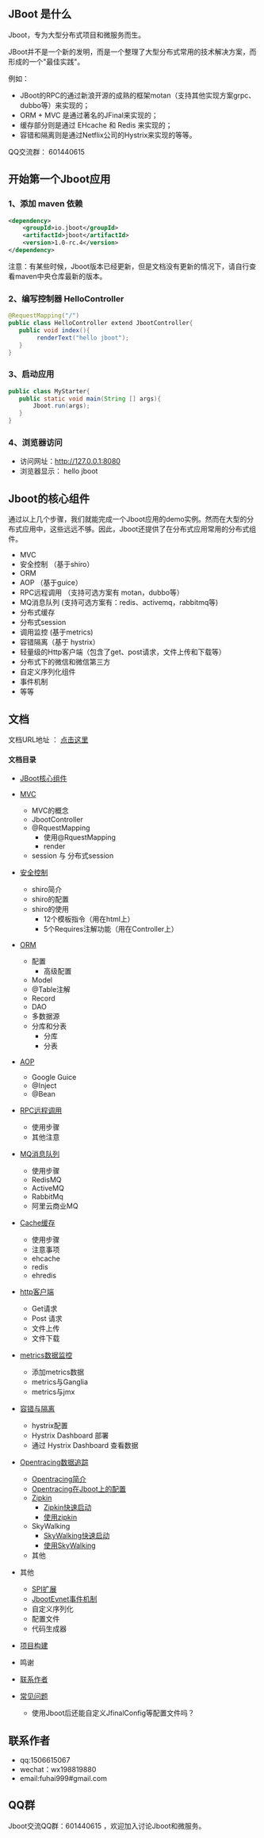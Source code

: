 

## JBoot 是什么

Jboot，专为大型分布式项目和微服务而生。

JBoot并不是一个新的发明，而是一个整理了大型分布式常用的技术解决方案，而形成的一个"最佳实践"。

例如：

* JBoot的RPC的通过新浪开源的成熟的框架motan（支持其他实现方案grpc、dubbo等）来实现的；
* ORM + MVC 是通过著名的JFinal来实现的；
* 缓存部分则是通过 EHcache 和 Redis 来实现的；
* 容错和隔离则是通过Netflix公司的Hystrix来实现的等等。

QQ交流群： 601440615

## 开始第一个Jboot应用
### 1、添加 maven 依赖

```xml
<dependency>
    <groupId>io.jboot</groupId>
    <artifactId>jboot</artifactId>
    <version>1.0-rc.4</version>
</dependency>

```
注意：有某些时候，Jboot版本已经更新，但是文档没有更新的情况下，请自行查看maven中央仓库最新的版本。

### 2、编写控制器 HelloController

```java
@RequestMapping("/")
public class HelloController extend JbootController{
   public void index(){
        renderText("hello jboot");
   }
}
```

### 3、启动应用

```java
public class MyStarter{
   public static void main(String [] args){
       Jboot.run(args);
   }
}
```

### 4、浏览器访问

* 访问网址：http://127.0.0.1:8080
* 浏览器显示： hello jboot

## Jboot的核心组件
通过以上几个步骤，我们就能完成一个Jboot应用的demo实例。然而在大型的分布式应用中，这些远远不够。因此，Jboot还提供了在分布式应用常用的分布式组件。

* MVC
* 安全控制 （基于shiro）
* ORM 
* AOP （基于guice）
* RPC远程调用 （支持可选方案有 motan，dubbo等）
* MQ消息队列 (支持可选方案有：redis、activemq，rabbitmq等)
* 分布式缓存
* 分布式session
* 调用监控 (基于metrics)
* 容错隔离（基于 hystrix）
* 轻量级的Http客户端（包含了get、post请求，文件上传和下载等）
* 分布式下的微信和微信第三方
* 自定义序列化组件
* 事件机制
* 等等

## 文档

文档URL地址 ： [点击这里](./DOC.md)

#### 文档目录

- [JBoot核心组件](./DOC.md#jboot核心组件)
- [MVC](./DOC.md#mvc)
	- MVC的概念
	- JbootController
	- @RquestMapping
		- 使用@RquestMapping
		- render
	- session 与 分布式session
- [安全控制](./DOC.md#安全控制)
	- shiro简介
	- shiro的配置
	- shiro的使用
		- 12个模板指令（用在html上）
		- 5个Requires注解功能（用在Controller上）
- [ORM](./DOC.md#orm)
	- 配置
		- 高级配置
	- Model
	- @Table注解
	- Record
	- DAO
	- 多数据源
	- 分库和分表
		- 分库
		- 分表
- [AOP](./DOC.md#aop)
	- Google Guice
	- @Inject
	- @Bean
- [RPC远程调用](./DOC.md#rpc远程调用)
	- 使用步骤
	- 其他注意
- [MQ消息队列](./DOC.md#mq消息队列)
	- 使用步骤
	- RedisMQ
	- ActiveMQ
	- RabbitMq
	- 阿里云商业MQ
- [Cache缓存](./DOC.md#cache缓存)
	- 使用步骤
	- 注意事项
	- ehcache
	- redis
	- ehredis
- [http客户端](./DOC.md#http客户端)
	- Get请求
	- Post 请求
	- 文件上传
	- 文件下载
- [metrics数据监控](./DOC.md#metrics数据监控)
	- 添加metrics数据
	- metrics与Ganglia
	- metrics与jmx
- [容错与隔离](./DOC.md#容错与隔离)
	- hystrix配置
	- Hystrix Dashboard 部署
	- 通过 Hystrix Dashboard 查看数据
	
- [Opentracing数据追踪](./DOC.md#opentracing数据追踪)
	- [Opentracing简介](./DOC.md#opentracing简介)
	- [Opentracing在Jboot上的配置](./DOC.md#opentracing在jboot上的配置)
	- [Zipkin](./DOC.md#zipkin)
		- [Zipkin快速启动](./DOC.md#zipkin快速启动)
		- [使用zipkin](./DOC.md#使用zipkin)
	- SkyWalking
		- [SkyWalking快速启动](./DOC.md#skywalking快速启动)
		- [使用SkyWalking](./DOC.md#使用skywalking)
	- 其他

- 其他
	- [SPI扩展](./DOC.md#spi扩展)
	- [JbootEvnet事件机制](./DOC.md#jbootEvnet事件机制)
	- 自定义序列化
	- 配置文件
	- 代码生成器
- [项目构建](./DOC.md#项目构建)
- 鸣谢
- [联系作者](./DOC.md#联系作者)
- [常见问题](./DOC.md#常见问题)
	- 使用Jboot后还能自定义JfinalConfig等配置文件吗？


## 联系作者
* qq:1506615067
* wechat：wx198819880
* email:fuhai999#gmail.com

## QQ群

Jboot交流QQ群：601440615 ，欢迎加入讨论Jboot和微服务。

